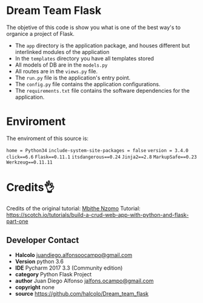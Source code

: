 # Dream Team Flask


The objetive of this code is show you what is one of the best way's to organice a project of Flask.

- The `app` directory is the application package, and houses different but interlinked modules of the application
- In the `templates` directory you have all templates stored
- All models of DB are in the `models.py`
- All routes are in the `views.py` file. 
- The `run.py` file is the application's entry point.
- The `config.py` file contains the application configurations.
- The `requirements.txt` file contains the software dependencies for the application.

# Enviroment
The enviroment of this source is:

```home = Python34```
```include-system-site-packages = false```
```version = 3.4.0```
```click==6.6```
```Flask==0.11.1```
```itsdangerous==0.24```
```Jinja2==2.8```
```MarkupSafe==0.23```
```Werkzeug==0.11.11```


# Credits👌
Credits of the original tutorial:  [Mbithe Nzomo](https://scotch.io/@mbithenzomo)
Tutorial: https://scotch.io/tutorials/build-a-crud-web-app-with-python-and-flask-part-one


## Developer Contact
*  **Halcolo** <juandiego.alfonsoocampo@gmail.com>
* **Version**     python 3.6
* **IDE**         Pycharm 2017 3.3 (Community edition)
* **category**    Python Flask Project
* **author**      Juan Diego Alfonso <jalfons.ocampo@gmail.com>
* **copyright**   none
* **source**      https://github.com/halcolo/Dream_team_flask
